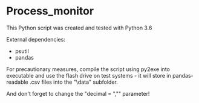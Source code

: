 # Process_monitor

This Python script was created and tested with Python 3.6

External dependencies: 
- psutil
- pandas

For precautionary measures, compile the script using py2exe into executable and use the flash drive on test systems - it will store in pandas-readable .csv files into the "\data" subfolder.

And don't forget to change the "decimal = ","" parameter!
